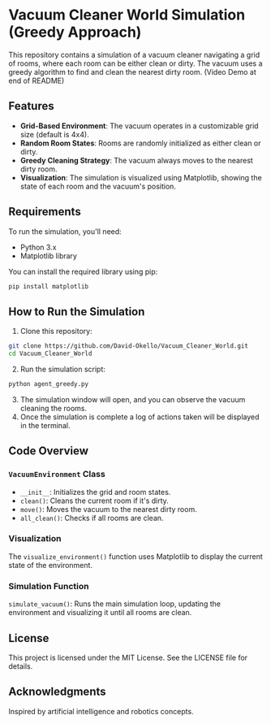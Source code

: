 # Vacuum Cleaner World Simulation (Greedy Approach)

This repository contains a simulation of a vacuum cleaner navigating a grid of rooms, where each room can be either clean or dirty. The vacuum uses a greedy algorithm to find and clean the nearest dirty room. (Video Demo at end of README)

## Features

- **Grid-Based Environment**: The vacuum operates in a customizable grid size (default is 4x4).
- **Random Room States**: Rooms are randomly initialized as either clean or dirty.
- **Greedy Cleaning Strategy**: The vacuum always moves to the nearest dirty room.
- **Visualization**: The simulation is visualized using Matplotlib, showing the state of each room and the vacuum's position.

## Requirements

To run the simulation, you'll need:

- Python 3.x
- Matplotlib library

You can install the required library using pip:

```bash
pip install matplotlib
```

## How to Run the Simulation

1. Clone this repository:

```bash
git clone https://github.com/David-Okello/Vacuum_Cleaner_World.git
cd Vacuum_Cleaner_World
```

2. Run the simulation script:

```bash
python agent_greedy.py
```

3. The simulation window will open, and you can observe the vacuum cleaning the rooms.
4. Once the simulation is complete a log of actions taken will be displayed in the terminal.

## Code Overview

### ```VacuumEnvironment``` Class

- ```__init__```: Initializes the grid and room states.
- ```clean()```: Cleans the current room if it's dirty.
- ```move()```: Moves the vacuum to the nearest dirty room.
- ```all_clean()```: Checks if all rooms are clean.

### Visualization
The ```visualize_environment()``` function uses Matplotlib to display the current state of the environment.

### Simulation Function
```simulate_vacuum()```: Runs the main simulation loop, updating the environment and visualizing it until all rooms are clean.

## License
This project is licensed under the MIT License. See the LICENSE file for details.

## Acknowledgments
Inspired by artificial intelligence and robotics concepts.
